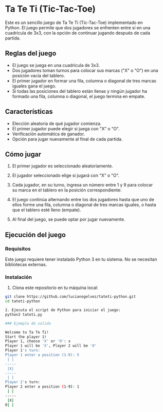 # Ta Te Ti (Tic-Tac-Toe)

Este es un sencillo juego de Ta Te Ti (Tic-Tac-Toe) implementado en Python. El juego permite que dos jugadores se enfrenten entre sí en una cuadrícula de 3x3, con la opción de continuar jugando después de cada partida.

## Reglas del juego

- El juego se juega en una cuadrícula de 3x3.
- Dos jugadores toman turnos para colocar sus marcas ("X" o "O") en una posición vacía del tablero.
- El primer jugador en formar una fila, columna o diagonal de tres marcas iguales gana el juego.
- Si todas las posiciones del tablero están llenas y ningún jugador ha formado una fila, columna o diagonal, el juego termina en empate.
  
## Características

- Elección aleatoria de qué jugador comienza.
- El primer jugador puede elegir si juega con "X" o "O".
- Verificación automática de ganador.
- Opción para jugar nuevamente al final de cada partida.

## Cómo jugar

1. El primer jugador es seleccionado aleatoriamente.
2. El jugador seleccionado elige si jugará con "X" o "O".
3. Cada jugador, en su turno, ingresa un número entre 1 y 9 para colocar su marca en el tablero en la posición correspondiente:


4. El juego continúa alternando entre los dos jugadores hasta que uno de ellos forme una fila, columna o diagonal de tres marcas iguales, o hasta que el tablero esté lleno (empate).
5. Al final del juego, se puede optar por jugar nuevamente.

## Ejecución del juego

### Requisitos

Este juego requiere tener instalado Python 3 en tu sistema. No se necesitan bibliotecas externas.

### Instalación

1. Clona este repositorio en tu máquina local:

```bash
git clone https://github.com/lucianogelvez/tateti-python.git
cd tateti-python

2. Ejecuta el script de Python para iniciar el juego:
python3 tateti.py

### Ejemplo de salida

Welcome to Ta Te Ti!
Start the player 1!
Player 1, choose 'X' or 'O': x
Player 1 will be 'X', Player 2 will be 'O'
Player 1's turn:
Player 1 enter a position (1-9): 5
 | | 
-----
 |X| 
-----
 | | 
Player 2's turn:
Player 2 enter a position (1-9): 1
 | | 
-----
 |X| 
O| | 